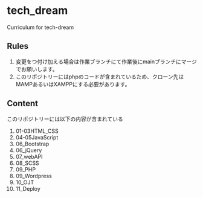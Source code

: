 # tech_dream
Curriculum for tech-dream

## Rules
1. 変更をつ付け加える場合は作業ブランチにて作業後にmainブランチにマージでお願いします。
2. このリポジトリーにはphpのコードが含まれているため、クローン先はMAMPあるいはXAMPPにする必要があります。

## Content
このリポジトリーには以下の内容が含まれている
1. 01-03HTML_CSS
2. 04-05JavaScript
3. 06_Bootstrap
4. 06_jQuery
5. 07_webAPI
6. 08_SCSS
7. 09_PHP
8. 09_Wordpress
9. 10_OJT
10. 11_Deploy

